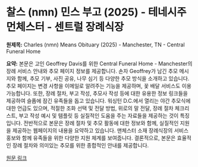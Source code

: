 # 찰스 (nmn) 민스 부고 (2025) - 테네시주 먼체스터 - 센트럴 장례식장

**원제목:** Charles (nmn) Means Obituary (2025) - Manchester, TN - Central Funeral Home

**요약:** 본문은 고인 Geoffrey Davis를 위한 Central Funeral Home - Manchester의 장례 서비스 안내와 추모 페이지 정보를 제공합니다.  손자 Geoffrey가 남긴 추모 메시지와 함께,  추모 기부, 사진 공유, 나무 심기 등 다양한 추모 방식을 소개하고 있습니다.  추모 페이지는 변경 사항을 이메일로 알려주는 기능을 제공하며, 꽃 배달 서비스도 이용 가능합니다.  또한, 장례 절차, 부고 작성, 추모사 작성 등에 대한 유용한 정보 링크들을 제공하여 슬픔에 잠긴 유족들을 돕고 있습니다.  워싱턴 D.C.에서 열리는 야간 추모식에 대한 언급도 있으며,  적절한 조화 선택 및 전달 방법, 위로의 말 전달, 장례 절차 체크리스트, 부고 작성 예시 및 템플릿 등 실질적인 도움을 주는 자료들을 제공하는 것이 특징입니다.  전반적으로 본문은 장례 절차 및 추모 활동에 대한 정보와 함께, 실질적인 지원을 제공하는 웹페이지의 내용을 요약하고 있습니다.  맨체스터 소재 장례식장의 서비스 홍보와 함께 유족들을 위한 다양한 지원 체계를 보여줍니다.  결론적으로, 본문은 효율적인 장례 절차와 의미있는 추모를 위한 종합적인 안내를 제공합니다.

[원문 링크](https://www.legacy.com/us/obituaries/name/charles-means-obituary?id=58979690)
